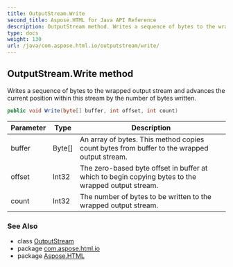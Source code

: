 ```yaml
---
title: OutputStream.Write
second_title: Aspose.HTML for Java API Reference
description: OutputStream method. Writes a sequence of bytes to the wrapped output stream and advances the current position within this stream by the number of bytes written
type: docs
weight: 130
url: /java/com.aspose.html.io/outputstream/write/
---
```

## OutputStream.Write method

Writes a sequence of bytes to the wrapped output stream and advances the current position within this stream by the number of bytes written.

```java
public void Write(byte[] buffer, int offset, int count)
```

| Parameter | Type | Description |
| --- | --- | --- |
| buffer | Byte[] | An array of bytes. This method copies count bytes from buffer to the wrapped output stream. |
| offset | Int32 | The zero-based byte offset in buffer at which to begin copying bytes to the wrapped output stream. |
| count | Int32 | The number of bytes to be written to the wrapped output stream. |

### See Also

* class [OutputStream](../)
* package [com.aspose.html.io](../../outputstream/)
* package [Aspose.HTML](../../../)
